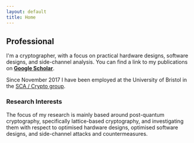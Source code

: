 ```yaml
---
layout: default
title: Home
---
```


## Professional 

I'm a cryptographer, with a focus on practical hardware designs, software designs, and side-channel analysis. 
You can find a link to my publications on [**Google Scholar**](https://scholar.google.co.uk/citations?user=LItUNn4AAAAJ&hl=en).

Since November 2017 I have been employed at the University of Bristol in the [SCA / Crypto group](http://www.bristol-sca.com).

### Research Interests

The focus of my research is mainly based around post-quantum cryptography, specifically lattice-based cryptography, and investigating them with respect to optimised hardware designs, optimised software designs, and side-channel attacks and countermeasures.

